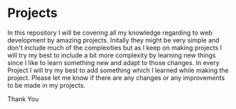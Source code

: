 # Projects
In this repository I will be covering all my knowledge regarding to web development by amazing projects. Initally they might be very simple and don't include much of the complexities but as I keep on making projects I will try my best to include a bit more complexity by learning new things since I like to learn something new and adapt to those changes. In every Project I will try my best to add something which I learned while making the project. Please let me know if there are any changes or any improvements to be made in my projects.

Thank You
